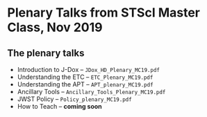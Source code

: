 # Plenary Talks from STScI Master Class, Nov 2019


## The plenary talks 
* Introduction to J-Dox &ndash; `JDox_HD_Plenary_MC19.pdf`
* Understanding the ETC &ndash; `ETC_Plenary_MC19.pdf`
* Understanding the APT &ndash; `APT_plenary_MC19.pdf`
* Ancillary Tools &ndash; `Ancillary_Tools_Plenary_MC19.pdf`
* JWST Policy &ndash; `Policy_plenary_MC19.pdf`
* How to Teach &ndash; **coming soon**

